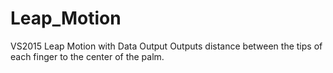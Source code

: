 # Leap_Motion
VS2015 Leap Motion with Data Output
Outputs distance between the tips of each finger to the center of the palm.
